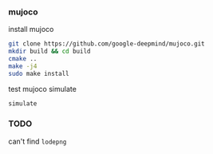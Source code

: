 ### mujoco

install mujoco

```bash
git clone https://github.com/google-deepmind/mujoco.git
mkdir build && cd build
cmake ..
make -j4
sudo make install
```

test mujoco simulate

```bash
simulate
```

### TODO

can't find `lodepng`
